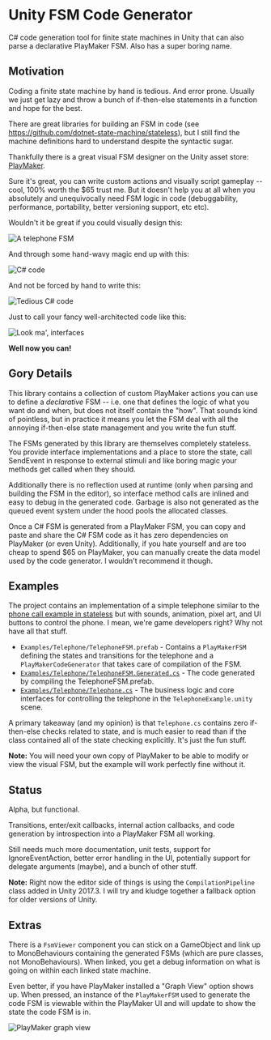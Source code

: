 # Unity FSM Code Generator
C# code generation tool for finite state machines in Unity that can also parse a declarative PlayMaker FSM. Also has a super boring name.

## Motivation

Coding a finite state machine by hand is tedious. And error prone. Usually we just get lazy and throw a bunch of if-then-else statements in a function and hope for the best.

There are great libraries for building an FSM in code (see <https://github.com/dotnet-state-machine/stateless>), but I still find the machine definitions hard to understand despite the syntactic sugar.

Thankfully there is a great visual FSM designer on the Unity asset store: [PlayMaker](https://www.assetstore.unity3d.com/en/#!/content/368).

Sure it's great, you can write custom actions and visually script gameplay -- cool, 100% worth the $65 trust me. But it doesn't help you at all when you absolutely and unequivocally need FSM logic in code (debuggability, performance, portability, better versioning support, etc etc). 

Wouldn't it be great if you could visually design this:

![A telephone FSM](https://github.com/justonia/UnityFSMCodeGenerator/raw/master/Docs/telephone_playmaker_fsm_v02.PNG)

And through some hand-wavy magic end up with this:

![C# code](https://github.com/justonia/UnityFSMCodeGenerator/raw/master/Docs/telephone_code_1_v03.png)

And not be forced by hand to write this:

![Tedious C# code](https://github.com/justonia/UnityFSMCodeGenerator/raw/master/Docs/telephone_code_2_v02.png)

Just to call your fancy well-architected code like this:

![Look ma', interfaces](https://github.com/justonia/UnityFSMCodeGenerator/raw/master/Docs/telephone_code_3_v02.png)

**Well now you can!**

## Gory Details

This library contains a collection of custom PlayMaker actions you can use to define a *declarative* FSM -- i.e. one that defines the logic of what you want do and when, but does not itself contain the "how". That sounds kind of pointless, but in practice it means you let the FSM deal with all the annoying if-then-else state management and you write the fun stuff.

The FSMs generated by this library are themselves completely stateless. You provide interface implementations and a place to store the state, call SendEvent in response to external stimuli and like boring magic your methods get called when they should.

Additionally there is no reflection used at runtime (only when parsing and building the FSM in the editor), so interface method calls are inlined and easy to debug in the generated code. Garbage is also not generated as the queued event system under the hood pools the allocated classes.

Once a C# FSM is generated from a PlayMaker FSM, you can copy and paste and share the C# FSM code as it has zero dependencies on PlayMaker (or even Unity). Additionally, if you hate yourself and are too cheap to spend $65 on PlayMaker, you can manually create the data model used by the code generator. I wouldn't recommend it though.

## Examples

The project contains an implementation of a simple telephone similar to the [phone call example in stateless](https://github.com/dotnet-state-machine/stateless/blob/dev/example/TelephoneCallExample/PhoneCall.cs) but with sounds, animation, pixel art, and UI buttons to control the phone. I mean, we're game developers right? Why not have all that stuff.

- `Examples/Telephone/TelephoneFSM.prefab` - Contains a `PlayMakerFSM` defining the states and transitions for the telephone and a `PlayMakerCodeGenerator` that takes care of compilation of the FSM.
- [`Examples/Telephone/TelephoneFSM.Generated.cs`](https://github.com/justonia/UnityFSMCodeGenerator/blob/master/UnityFSMCodeGenerator/Examples/Telephone/TelephoneFSM.Generated.cs) - The code generated by compiling the TelephoneFSM.prefab.
- [`Examples/Telephone/Telephone.cs`](https://github.com/justonia/UnityFSMCodeGenerator/blob/master/UnityFSMCodeGenerator/Examples/Telephone/Telephone.cs) - The business logic and core interfaces for controlling the telephone in the `TelephoneExample.unity` scene.

A primary takeaway (and my opinion) is that `Telephone.cs` contains zero if-then-else checks related to state, and is much easier to read than if the class contained all of the state checking explicitly. It's just the fun stuff.

**Note:** You will need your own copy of PlayMaker to be able to modify or view the visual FSM, but the example will work perfectly fine without it. 

## Status

Alpha, but functional.

Transitions, enter/exit callbacks, internal action callbacks, and code generation by introspection into a PlayMaker FSM all working.

Still needs much more documentation, unit tests, support for IgnoreEventAction, better error handling in the UI, potentially support for delegate arguments (maybe), and a bunch of other stuff.

**Note:** Right now the editor side of things is using the `CompilationPipeline` class added in Unity 2017.3. I will try and kludge together a fallback option for older versions of Unity.

## Extras

There is a `FsmViewer` component you can stick on a GameObject and link up to MonoBehaviours containing the generated FSMs (which are pure classes, not MonoBehaviours). When linked, you get a debug information on what is going on within each linked state machine.

Even better, if you have PlayMaker installed a "Graph View" option shows up. When pressed, an instance of the `PlayMakerFSM` used to generate the code FSM is viewable within the PlayMaker UI and will update to show the state the code FSM is in.

![PlayMaker graph view](https://github.com/justonia/UnityFSMCodeGenerator/raw/master/Docs/fsmviewer_1_v01.PNG)
